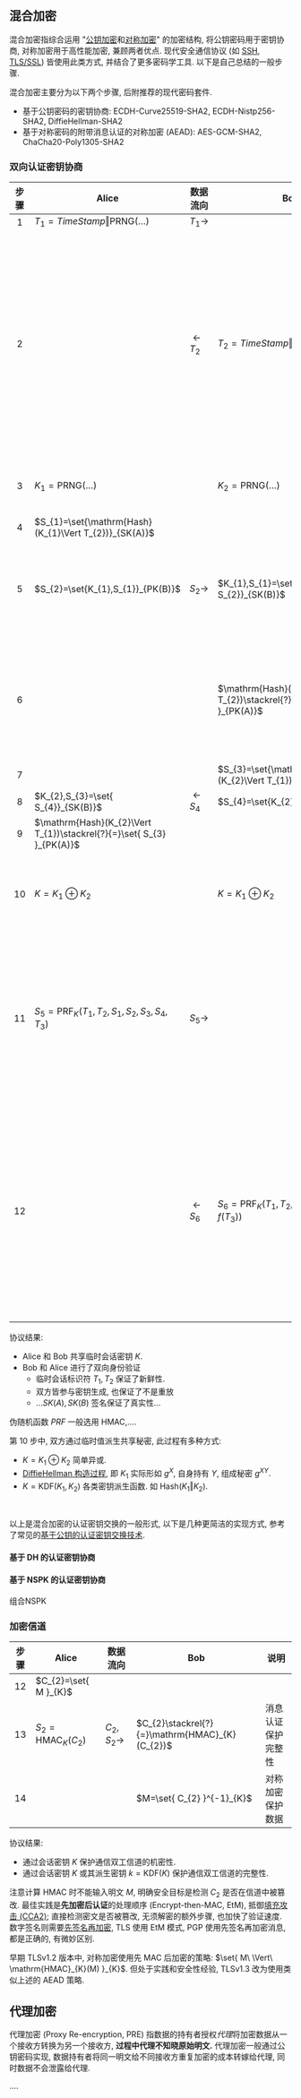 ## 混合加密

混合加密指综合运用 "[公钥加密](../公钥密码/公钥密码.md)和[对称加密](../分组密码/分组密码.md)" 的加密结构, 将公钥密码用于密钥协商, 对称加密用于高性能加密, 兼顾两者优点. 现代安全通信协议 (如 [SSH](../../../Network/ApplicationL5/SSH.md), [TLS/SSL](Network/VPN/SSL.md)) 皆使用此类方式, 并结合了更多密码学工具. 以下是自己总结的一般步骤. 

混合加密主要分为以下两个步骤, 后附推荐的现代密码套件. 
- 基于公钥密码的密钥协商: ECDH-Curve25519-SHA2, ECDH-Nistp256-SHA2, DiffieHellman-SHA2
- 基于对称密码的附带消息认证的对称加密 (AEAD): AES-GCM-SHA2, ChaCha20-Poly1305-SHA2

### 双向认证密钥协商

| 步骤 | Alice                                                                 | 数据流向           | Bob                                                                    | 说明                                          |
|:----:| --------------------------------------------------------------------- | ------------------ | ---------------------------------------------------------------------- | --------------------------------------------- |
|  1   | $T_{1}=TimeStamp\Vert \mathrm{PRNG}(\dots)$                           | $T_{1}\to$         |                                                                        |                                               |
|  2   |                                                                       | $\leftarrow T_{2}$ | $T_{2}=TimeStamp\Vert \mathrm{PRNG}(\dots)$                            | 交换临时会话 ID. 保证新鲜性, ID 通常由用户标识, 随机数与时间戳派生                              |
|  3   | $K_{1}=\mathrm{PRNG}(\dots)$                                          |                    | $K_{2}=\mathrm{PRNG}(\dots)$                                           | 生成随机会话密钥                              |
|  4   | $S_{1}=\set{\mathrm{Hash}(K_{1}\Vert  T_{2})}_{SK(A)}$          |                    |                                                                        |                                               |
|  5   | $S_{2}=\set{K_{1},S_{1}}_{PK(B)}$                                     | $S_{2}\to$         | $K_{1},S_{1}=\set{ S_{2}}_{SK(B)}$                                     | 公钥加密保护签名和会话密钥                    |
|  6   |                                                                       |                    | $\mathrm{Hash}(K_{1}\Vert T_{2})\stackrel{?}{=}\set{ S_{1} }_{PK(A)}$  | 数字签名保护真实性, 哈希保护完整性            |
|  7   |                                                                       |                    | $S_{3}=\set{\mathrm{Hash}(K_{2}\Vert T_{1})}_{SK(B)}$                  |                                               |
|  8   | $K_{2},S_{3}=\set{ S_{4}}_{SK(B)}$                                    | $\leftarrow S_{4}$ | $S_{4}=\set{K_{2},S_{3}}_{PK(A)}$                                      |                                               |
|  9   | $\mathrm{Hash}(K_{2}\Vert T_{1})\stackrel{?}{=}\set{ S_{3} }_{PK(A)}$ |                    |                                                                        |                                               |
|  10  | $K=K_{1}\oplus K_{2}$                                                 |                    | $K=K_{1}\oplus K_{2}$                                                  | 双方临时密钥派生共享密钥                      |
|  11  | $S_{5}=\mathrm{PRF}_{K}(T_{1},T_{2},S_{1},S_{2},S_{3},S_{4},T_{3})$   | $S_{5}\rightarrow$ |                                                                        | (可选) 双方通过挑战, 确认共享密钥和上下文一致 |
|  12  |                                                                       | $\leftarrow S_{6}$ | $S_{6}=\mathrm{PRF}_{K}(T_{1},T_{2},S_{1},S_{2},S_{3},S_{4},f(T_{3}))$ | $f()$ 可以是简单线性函数, 如 $f(x)=x+1$, 仅用于证明 Bob 拥有共享密钥                                              |

协议结果:
- Alice 和 Bob 共享临时会话密钥 $K$. 
- Bob 和 Alice 进行了双向身份验证
	- 临时会话标识符 $T_{1},T_{2}$ 保证了新鲜性.
	- 双方皆参与密钥生成, 也保证了不是重放
	- ...$SK(A), SK(B)$ 签名保证了真实性...

伪随机函数 $PRF$ 一般选用 $\mathrm{HMAC}$,.... 

第 10 步中, 双方通过临时值派生共享秘密, 此过程有多种方式: 
- $K=K_{1}\oplus K_{2}$ 简单异或.
- [DiffieHellman 构造过程](../公钥密码/DiffieHellman.md), 即 $K_{1}$ 实际形如 $g^{X}$, 自身持有 $Y$, 组成秘密 $g^{XY}$.
- ${} K=\mathrm{KDF}(K_{1},K_{2})$ 各类密钥派生函数. 如 $\mathrm{Hash}(K_{1}\Vert K_{2})$.

<br>

以上是混合加密的认证密钥交换的一般形式, 以下是几种更简洁的实现方式, 参考了常见的[基于公钥的认证密钥交换技术](认证的密钥协商协议/基于公钥的认证密钥协商.md).

#### 基于 DH 的认证密钥协商

#### 基于 NSPK 的认证密钥协商

组合NSPK

### 加密信道

| 步骤 | Alice                                    | 数据流向         | Bob                                                    | 说明                       |
|:----:| ---------------------------------------- | ---------------- | ------------------------------------------------------ | -------------------------- |
|  12   | $C_{2}=\set{ M }_{K}$              |                  |                                                        |                            |
|  13  | $S_{2}=\mathrm{HMAC}_{K} (C_{2})$        | $C_{2},S_{2}\to$ | $C_{2}\stackrel{?}{=}\mathrm{HMAC}_{K}(C_{2})$         | 消息认证保护完整性         |
|  14  |                                          |                  | $M=\set{ C_{2} }^{-1}_{K}$                             | 对称加密保护数据           |

协议结果:
- 通过会话密钥 $K$ 保护通信双工信道的机密性.
- 通过会话密钥 $K$ 或其派生密钥 $k=\mathrm{KDF}{(K)}$ 保护通信双工信道的完整性.

注意计算 $\mathrm{HMAC}$ 时不能输入明文 $M$, 明确安全目标是检测 $C_{2}$ 是否在信道中被篡改. 最佳实践是**先加密后认证**的处理顺序 (Encrypt-then-MAC, EtM), 抵御[填充攻击 (CCA2)](../分组密码/填充.md); 直接检测密文是否被篡改, 无须解密的额外步骤, 也加快了验证速度. 数字签名则需要[先签名再加密](../公钥密码/RSA/RSA%20签名.md), TLS 使用 EtM 模式, PGP 使用先签名再加密消息, 都是正确的, 有微妙区别.

早期 TLSv1.2 版本中, 对称加密使用先 MAC 后加密的策略: $\set{ M\ \Vert\ \mathrm{HMAC}_{K}(M) }_{K}$. 但处于实践和安全性经验, TLSv1.3 改为使用类似上述的 AEAD 策略.

## 代理加密

代理加密 (Proxy Re-encryption, PRE) 指数据的持有者授权*代理*将加密数据从一个接收方转换为另一个接收方, **过程中代理不知晓原始明文.** 代理加密一般通过公钥密码实现, 数据持有者将同一明文给不同接收方重复加密的成本转嫁给代理, 同时数据不会泄露给代理. 

....